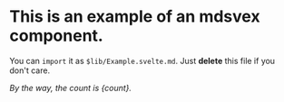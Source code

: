 <script>
    export let count = 21;
</script>

# This is an example of an mdsvex component.

You can `import` it as `$lib/Example.svelte.md`. Just **delete** this
file if you don't care.

_By the way, the count is {count}._
